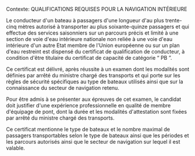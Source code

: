 Contexte: QUALIFICATIONS REQUISES POUR LA NAVIGATION INTÉRIEURE

Le conducteur d'un bateau à passagers d'une longueur d'au plus trente-cinq mètres autorisé à transporter au plus soixante-quinze passagers et qui effectue des services saisonniers sur un parcours précis et limité à une section de voie d'eau intérieure nationale non reliée à une voie d'eau intérieure d'un autre Etat membre de l'Union européenne ou sur un plan d'eau restreint est dispensé du certificat de qualification de conducteur, à condition d'être titulaire du certificat de capacité de catégorie “ PB ”.

Ce certificat est délivré, après réussite à un examen dont les modalités sont définies par arrêté du ministre chargé des transports et qui porte sur les règles de sécurité spécifiques au type de bateaux utilisés ainsi que sur la connaissance du secteur de navigation retenu.

Pour être admis à se présenter aux épreuves de cet examen, le candidat doit justifier d'une expérience professionnelle en qualité de membre d'équipage de pont, dont la durée et les modalités d'attestation sont fixées par arrêté du ministre chargé des transports.

Ce certificat mentionne le type de bateaux et le nombre maximal de passagers transportables selon le type de bateaux ainsi que les périodes et les parcours autorisés ainsi que le secteur de navigation sur lequel il est valable.
